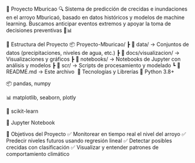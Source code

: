 🌊 Proyecto Mburicao
🔍 Sistema de predicción de crecidas e inundaciones en el arroyo Mburicaó, basado en datos históricos y modelos de machine learning. Buscamos anticipar eventos extremos y apoyar la toma de decisiones preventivas 🧠📊

📁 Estructura del Proyecto
📦 Proyecto-Mburicao/
 ┣ 📂 data/               → Conjuntos de datos (precipitaciones, niveles de agua, etc.)
 ┣ 📂 docs/visualizacion/ → Visualizaciones y gráficos
 ┣ 📂 notebooks/          → Notebooks de Jupyter con análisis y modelos
 ┣ 📂 scr/                → Scripts de procesamiento y modelado
 ┗ 📄 README.md           → Este archivo
​
🔧 Tecnologías y Librerías
🐍 Python 3.8+

📦 pandas, numpy

📊 matplotlib, seaborn, plotly

🤖 scikit-learn

📓 Jupyter Notebook

🎯 Objetivos del Proyecto
✅ Monitorear en tiempo real el nivel del arroyo
✅ Predecir niveles futuros usando regresión lineal
✅ Detectar posibles crecidas con clasificación
✅ Visualizar y entender patrones de comportamiento climático
